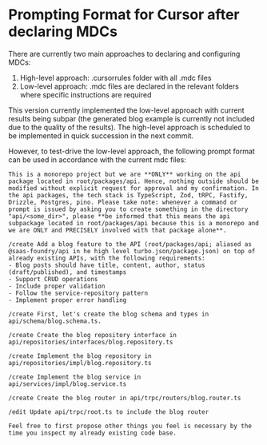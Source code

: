 # Prompting Format for Cursor after declaring MDCs

There are currently two main approaches to declaring and configuring MDCs:

1. High-level approach: .cursorrules folder with all .mdc files
2. Low-level approach: .mdc files are declared in the relevant folders where specific instructions are required

This version currently implemented the low-level approach with current results being subpar (the generated blog example is currently not included due to the quality of the results). The high-level approach is scheduled to be implemented in quick succession in the next commit.

However, to test-drive the low-level approach, the following prompt format can be used in accordance with the current mdc files:

```
This is a monorepo project but we are **ONLY** working on the api package located in root/packages/api. Hence, nothing outside should be modified without explicit request for approval and my confirmation. In the api packages, the tech stack is TypeScript, Zod, tRPC, Fastify, Drizzle, Postgres, pino. Please take note: whenever a command or prompt is issued by asking you to create something in the directory "api/<some_dir>", please **be informed that this means the api subpackage located in root/packages/api because this is a monorepo and we are ONLY and PRECISELY involved with that package alone**.

/create Add a blog feature to the API (root/packages/api; aliased as @saas-foundry/api in he high level turbo.json/package.json) on top of already existing APIs, with the following requirements:
- Blog posts should have title, content, author, status (draft/published), and timestamps
- Support CRUD operations
- Include proper validation
- Follow the service-repository pattern
- Implement proper error handling

/create First, let's create the blog schema and types in api/schema/blog.schema.ts.

/create Create the blog repository interface in api/repositories/interfaces/blog.repository.ts

/create Implement the blog repository in api/repositories/impl/blog.repository.ts

/create Implement the blog service in api/services/impl/blog.service.ts

/create Create the blog router in api/trpc/routers/blog.router.ts

/edit Update api/trpc/root.ts to include the blog router

Feel free to first propose other things you feel is necessary by the time you inspect my already existing code base.


```
